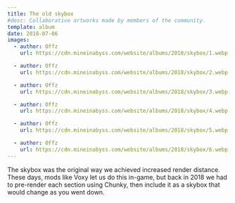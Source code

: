 ```yaml
---
title: The old skybox
#desc: Collaborative artworks made by members of the community.
template: album
date: 2018-07-06
images:
  - author: Offz
    url: https://cdn.mineinabyss.com/website/albums/2018/skybox/1.webp

  - author: Offz
    url: https://cdn.mineinabyss.com/website/albums/2018/skybox/2.webp

  - author: Offz
    url: https://cdn.mineinabyss.com/website/albums/2018/skybox/3.webp

  - author: Offz
    url: https://cdn.mineinabyss.com/website/albums/2018/skybox/4.webp

  - author: Offz
    url: https://cdn.mineinabyss.com/website/albums/2018/skybox/5.webp

  - author: Offz
    url: https://cdn.mineinabyss.com/website/albums/2018/skybox/6.webp
---
```


The skybox was the original way we achieved increased render distance.
These days, mods like Voxy let us do this in-game, but back in 2018 we had to pre-render each section
using Chunky, then include it as a skybox that would change as you went down.